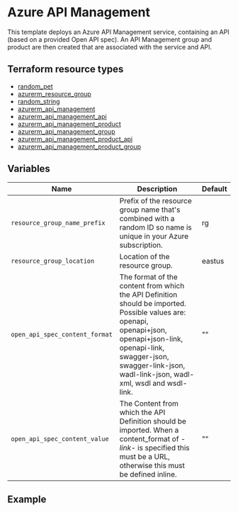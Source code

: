 # Azure API Management

This template deploys an Azure API Management service, containing an API (based on a provided Open API spec). An API Management group and product are then created that are associated with the service and API.

## Terraform resource types

- [random_pet](https://registry.terraform.io/providers/hashicorp/random/latest/docs/resources/pet)
- [azurerm_resource_group](https://registry.terraform.io/providers/hashicorp/azurerm/latest/docs/resources/resource_group)
- [random_string](https://registry.terraform.io/providers/hashicorp/random/latest/docs/resources/string)
- [azurerm_api_management](https://registry.terraform.io/providers/hashicorp/azurerm/latest/docs/resources/api_management)
- [azurerm_api_management_api](https://registry.terraform.io/providers/hashicorp/azurerm/latest/docs/resources/api_management_api)
- [azurerm_api_management_product](https://registry.terraform.io/providers/hashicorp/azurerm/latest/docs/resources/api_management_product)
- [azurerm_api_management_group](https://registry.terraform.io/providers/hashicorp/azurerm/latest/docs/resources/api_management_group)
- [azurerm_api_management_product_api](https://registry.terraform.io/providers/hashicorp/azurerm/latest/docs/resources/api_management_product_api)
- [azurerm_api_management_product_group](https://registry.terraform.io/providers/hashicorp/azurerm/latest/docs/resources/api_management_product_group)

## Variables

| Name | Description | Default |
|-|-|-|
| `resource_group_name_prefix` | Prefix of the resource group name that's combined with a random ID so name is unique in your Azure subscription. | rg |
| `resource_group_location` | Location of the resource group. | eastus |
| `open_api_spec_content_format` | The format of the content from which the API Definition should be imported. Possible values are: openapi, openapi+json, openapi+json-link, openapi-link, swagger-json, swagger-link-json, wadl-link-json, wadl-xml, wsdl and wsdl-link. | "" |
| `open_api_spec_content_value` | The Content from which the API Definition should be imported. When a content_format of *-link-* is specified this must be a URL, otherwise this must be defined inline. | "" |

## Example
